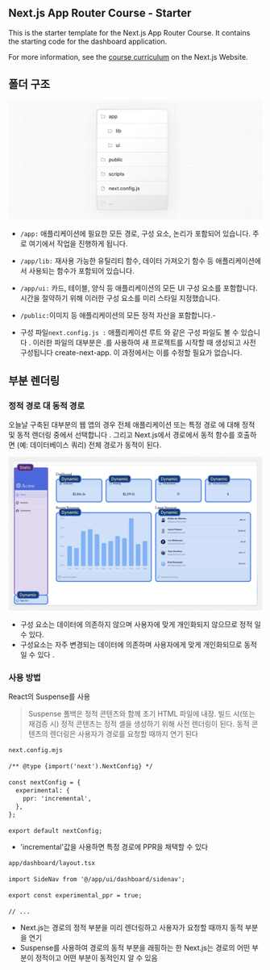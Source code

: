## Next.js App Router Course - Starter

This is the starter template for the Next.js App Router Course. It contains the starting code for the dashboard application.

For more information, see the [course curriculum](https://nextjs.org/learn) on the Next.js Website.

## 폴더 구조

![alt text](image.png)

- `/app:` 애플리케이션에 필요한 모든 경로, 구성 요소, 논리가 포함되어 있습니다. 주로 여기에서 작업을 진행하게 됩니다.

- `/app/lib:` 재사용 가능한 유틸리티 함수, 데이터 가져오기 함수 등 애플리케이션에서 사용되는 함수가 포함되어 있습니다.

- `/app/ui:` 카드, 테이블, 양식 등 애플리케이션의 모든 UI 구성 요소를 포함합니다. 시간을 절약하기 위해 이러한 구성 요소를 미리 스타일 지정했습니다.

- `/public:`이미지 등 애플리케이션의 모든 정적 자산을 포함합니다.-

- 구성 파일`next.config.js :` 애플리케이션 루트 와 같은 구성 파일도 볼 수 있습니다 . 이러한 파일의 대부분은 .를 사용하여 새 프로젝트를 시작할 때 생성되고 사전 구성됩니다 create-next-app. 이 과정에서는 이를 수정할 필요가 없습니다.

## 부분 렌더링

### 정적 경로 대 동적 경로

오늘날 구축된 대부분의 웹 앱의 경우 전체 애플리케이션 또는 특정 경로 에 대해 정적 및 동적 렌더링 중에서 선택합니다 . 그리고 Next.js에서 경로에서 동적 함수를 호출하면 (예: 데이터베이스 쿼리) 전체 경로가 동적이 된다.

![alt text](image-1.png)

- 구성 <SideNav>요소는 데이터에 의존하지 않으며 사용자에 맞게 개인화되지 않으므로 정적 일 수 있다.
- 구성요소는 <Page>자주 변경되는 데이터에 의존하며 사용자에게 맞게 개인화되므로 동적 일 수 있다 .

### 사용 방법

React의 Suspense를 사용

> Suspense 폴백은 정적 콘텐츠와 함께 초기 HTML 파일에 내장. 빌드 시(또는 재검증 시) 정적 콘텐츠는 정적 셸을 생성하기 위해 사전 렌더링이 된다. 동적 콘텐츠의 렌더링은 사용자가 경로를 요청할 때까지 연기 된다

```
next.config.mjs

/** @type {import('next').NextConfig} */

const nextConfig = {
  experimental: {
    ppr: 'incremental',
  },
};

export default nextConfig;

```

- 'incremental'값을 사용하면 특정 경로에 PPR을 채택할 수 있다

```
app/dashboard/layout.tsx

import SideNav from '@/app/ui/dashboard/sidenav';

export const experimental_ppr = true;

// ...
```

- Next.js는 경로의 정적 부분을 미리 렌더링하고 사용자가 요청할 때까지 동적 부분을 연기
- Suspense를 사용하여 경로의 동적 부분을 래핑하는 한 Next.js는 경로의 어떤 부분이 정적이고 어떤 부분이 동적인지 알 수 있음